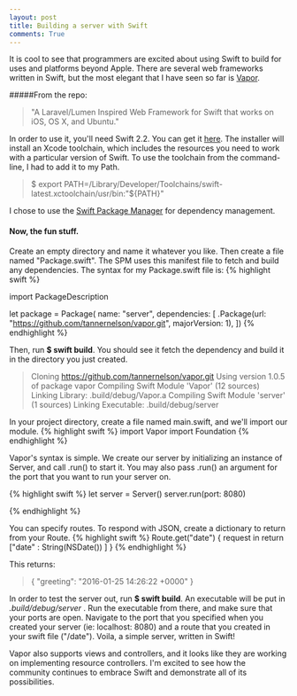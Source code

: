 ```yaml
---
layout: post
title: Building a server with Swift
comments: True
---
```

It is cool to see that programmers are excited about using Swift to build for uses and platforms beyond Apple. There are several web frameworks written in Swift, but the most elegant that I have seen so far is [Vapor](https://github.com/tannernelson/vapor). 

#####From the repo:
> "A Laravel/Lumen Inspired Web Framework for Swift that works on iOS, OS X, and Ubuntu."

In order to use it, you'll need Swift 2.2. You can get it [here]("https://swift.org/builds/xcode/swift-2.2-SNAPSHOT-2016-01-11-a/swift-2.2-SNAPSHOT-2016-01-11-a-osx.pkg").
The installer will install an Xcode toolchain, which includes the resources you need to work with a particular version of Swift. To use the toolchain from the command-line, I had to add it to my Path.

> $ export PATH=/Library/Developer/Toolchains/swift-latest.xctoolchain/usr/bin:"${PATH}"

I chose to use the [Swift Package Manager](https://github.com/apple/swift-package-manager) for dependency management. 

#### Now, the fun stuff. 

Create an empty directory and name it whatever you like. Then create a file named "Package.swift". The SPM uses this manifest file to fetch and build any dependencies.  The syntax for my Package.swift file is:
{% highlight swift %}

import PackageDescription

let package = Package(
	name: "server",
    dependencies: [
        .Package(url: "https://github.com/tannernelson/vapor.git", majorVersion: 1),
    ])
{% endhighlight %}

Then, run **$ swift build**. You should see it fetch the dependency and build it in the directory you just created.

> Cloning https://github.com/tannernelson/vapor.git
> Using version 1.0.5 of package vapor
> Compiling Swift Module 'Vapor' (12 sources)
> Linking Library:  .build/debug/Vapor.a
> Compiling Swift Module 'server' (1 sources)
> Linking Executable:  .build/debug/server

In your project directory, create a file named main.swift, and we'll import our module.
{% highlight swift %}
import Vapor
import Foundation
{% endhighlight %}

Vapor's syntax is simple. We create our server by initializing an instance of Server, and call .run() to start it. You may also pass .run() an argument for the port that you want to run your server on.

{% highlight swift %}
let server = Server()
server.run(port: 8080)

{% endhighlight %}


You can specify routes. To respond with JSON, create a dictionary to return from your Route.
{% highlight swift %}
Route.get("date") { request in
    return ["date" : String(NSDate()) ]
}
{% endhighlight %}

This returns:

>{ "greeting": "2016-01-25 14:26:22 +0000" }

In order to test the server out, run **$ swift build**. An executable will be put in *.build/debug/server* . Run the executable from there, and make sure that your ports are open. Navigate to the port that you specified when you created your server (ie: localhost: 8080) and a route that you created in your swift file ("/date"). Voila, a simple server, written in Swift!


Vapor also supports views and controllers, and it looks like they are working on implementing resource controllers. I'm excited to see how the community continues to embrace Swift and demonstrate all of its possibilities. 